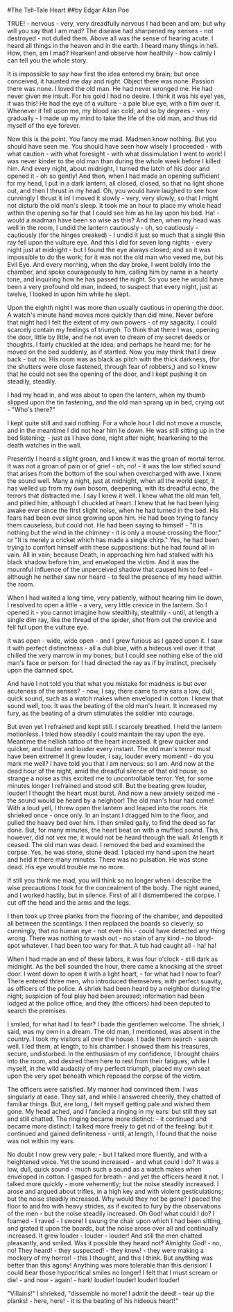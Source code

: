 #The Tell-Tale Heart
##by Edgar Allan Poe

TRUE! -  nervous -  very, very dreadfully nervous I had been and am; but why will you say that I am mad? The disease had sharpened my senses -  not destroyed -  not dulled them. Above all was the sense of hearing acute. I heard all things in the heaven and in the earth. I heard many things in hell. How, then, am I mad? Hearken! and observe how healthily -  how calmly I can tell you the whole story.

It is impossible to say how first the idea entered my brain; but once conceived, it haunted me day and night. Object there was none. Passion there was none. I loved the old man. He had never wronged me. He had never given me insult. For his gold I had no desire. I think it was his eye! yes, it was this! He had the eye of a vulture - a pale blue eye, with a film over it. Whenever it fell upon me, my blood ran cold; and so by degrees -  very gradually - I made up my mind to take the life of the old man, and thus rid myself of the eye forever.

Now this is the point. You fancy me mad. Madmen know nothing. But you should have seen me. You should have seen how wisely I proceeded - with what caution - with what foresight - with what dissimulation I went to work! I was never kinder to the old man than during the whole week before I killed him. And every night, about midnight, I turned the latch of his door and opened it - oh so gently! And then, when I had made an opening sufficient for my head, I put in a dark lantern, all closed, closed, so that no light shone out, and then I thrust in my head. Oh, you would have laughed to see how cunningly I thrust it in! I moved it slowly - very, very slowly, so that I might not disturb the old man's sleep. It took me an hour to place my whole head within the opening so far that I could see him as he lay upon his bed. Ha! - would a madman have been so wise as this? And then, when my head was well in the room, I undid the lantern cautiously - oh, so cautiously - cautiously (for the hinges creaked) - I undid it just so much that a single thin ray fell upon the vulture eye. And this I did for seven long nights - every night just at midnight - but I found the eye always closed; and so it was impossible to do the work; for it was not the old man who vexed me, but his Evil Eye. And every morning, when the day broke, I went boldly into the chamber, and spoke courageously to him, calling him by name in a hearty tone, and inquiring how he has passed the night. So you see he would have been a very profound old man, indeed, to suspect that every night, just at twelve, I looked in upon him while he slept.

Upon the eighth night I was more than usually cautious in opening the door. A watch's minute hand moves more quickly than did mine. Never before that night had I felt the extent of my own powers - of my sagacity. I could scarcely contain my feelings of triumph. To think that there I was, opening the door, little by little, and he not even to dream of my secret deeds or thoughts. I fairly chuckled at the idea; and perhaps he heard me; for he moved on the bed suddenly, as if startled. Now you may think that I drew back - but no. His room was as black as pitch with the thick darkness, (for the shutters were close fastened, through fear of robbers,) and so I knew that he could not see the opening of the door, and I kept pushing it on steadily, steadily.

I had my head in, and was about to open the lantern, when my thumb slipped upon the tin fastening, and the old man sprang up in bed, crying out - "Who's there?"

I kept quite still and said nothing. For a whole hour I did not move a muscle, and in the meantime I did not hear him lie down. He was still sitting up in the bed listening; - just as I have done, night after night, hearkening to the death watches in the wall.

Presently I heard a slight groan, and I knew it was the groan of mortal terror. It was not a groan of pain or of grief - oh, no! - it was the low stifled sound that arises from the bottom of the soul when overcharged with awe. I knew the sound well. Many a night, just at midnight, when all the world slept, it has welled up from my own bosom, deepening, with its dreadful echo, the terrors that distracted me. I say I knew it well. I knew what the old man felt, and pitied him, although I chuckled at heart. I knew that he had been lying awake ever since the first slight noise, when he had turned in the bed. His fears had been ever since growing upon him. He had been trying to fancy them causeless, but could not. He had been saying to himself - "It is nothing but the wind in the chimney - it is only a mouse crossing the floor," or "It is merely a cricket which has made a single chirp." Yes, he had been trying to comfort himself with these suppositions: but he had found all in vain. All in vain; because Death, in approaching him had stalked with his black shadow before him, and enveloped the victim. And it was the mournful influence of the unperceived shadow that caused him to feel - although he neither saw nor heard - to feel the presence of my head within the room.

When I had waited a long time, very patiently, without hearing him lie down, I resolved to open a little - a very, very little crevice in the lantern. So I opened it - you cannot imagine how stealthily, stealthily - until, at length a single dim ray, like the thread of the spider, shot from out the crevice and fell full upon the vulture eye.

It was open - wide, wide open - and I grew furious as I gazed upon it. I saw it with perfect distinctness - all a dull blue, with a hideous veil over it that chilled the very marrow in my bones; but I could see nothing else of the old man's face or person: for I had directed the ray as if by instinct, precisely upon the damned spot.

And have I not told you that what you mistake for madness is but over acuteness of the senses? - now, I say, there came to my ears a low, dull, quick sound, such as a watch makes when enveloped in cotton. I knew that sound well, too. It was the beating of the old man's heart. It increased my fury, as the beating of a drum stimulates the soldier into courage.

But even yet I refrained and kept still. I scarcely breathed. I held the lantern motionless. I tried how steadily I could maintain the ray upon the eye. Meantime the hellish tattoo of the heart increased. It grew quicker and quicker, and louder and louder every instant. The old man's terror must have been extreme! It grew louder, I say, louder every moment! - do you mark me well? I have told you that I am nervous: so I am. And now at the dead hour of the night, amid the dreadful silence of that old house, so strange a noise as this excited me to uncontrollable terror. Yet, for some minutes longer I refrained and stood still. But the beating grew louder, louder! I thought the heart must burst. And now a new anxiety seized me - the sound would be heard by a neighbor! The old man's hour had come! With a loud yell, I threw open the lantern and leaped into the room. He shrieked once - once only. In an instant I dragged him to the floor, and pulled the heavy bed over him. I then smiled gaily, to find the deed so far done. But, for many minutes, the heart beat on with a muffled sound. This, however, did not vex me; it would not be heard through the wall. At length it ceased. The old man was dead. I removed the bed and examined the corpse. Yes, he was stone, stone dead. I placed my hand upon the heart and held it there many minutes. There was no pulsation. He was stone dead. His eye would trouble me no more.

If still you think me mad, you will think so no longer when I describe the wise precautions I took for the concealment of the body. The night waned, and I worked hastily, but in silence. First of all I dismembered the corpse. I cut off the head and the arms and the legs.

I then took up three planks from the flooring of the chamber, and deposited all between the scantlings. I then replaced the boards so cleverly, so cunningly, that no human eye -  not even his - could have detected any thing wrong. There was nothing to wash out - no stain of any kind - no blood-spot whatever. I had been too wary for that. A tub had caught all - ha! ha!

When I had made an end of these labors, it was four o'clock - still dark as midnight. As the bell sounded the hour, there came a knocking at the street door. I went down to open it with a light heart, - for what had I now to fear? There entered three men, who introduced themselves, with perfect suavity, as officers of the police. A shriek had been heard by a neighbor during the night; suspicion of foul play had been aroused; information had been lodged at the police office, and they (the officers) had been deputed to search the premises.

I smiled, for what had I to fear? I bade the gentlemen welcome. The shriek, I said, was my own in a dream. The old man, I mentioned, was absent in the country. I took my visitors all over the house. I bade them search - search well. I led them, at length, to his chamber. I showed them his treasures, secure, undisturbed. In the enthusiasm of my confidence, I brought chairs into the room, and desired them here to rest from their fatigues, while I myself, in the wild audacity of my perfect triumph, placed my own seat upon the very spot beneath which reposed the corpse of the victim.

The officers were satisfied. My manner had convinced them. I was singularly at ease. They sat, and while I answered cheerily, they chatted of familiar things. But, ere long, I felt myself getting pale and wished them gone. My head ached, and I fancied a ringing in my ears: but still they sat and still chatted. The ringing became more distinct: - it continued and became more distinct: I talked more freely to get rid of the feeling: but it continued and gained definiteness - until, at length, I found that the noise was not within my ears.

No doubt I now grew very pale; - but I talked more fluently, and with a heightened voice. Yet the sound increased - and what could I do? It was a low, dull, quick sound - much such a sound as a watch makes when enveloped in cotton. I gasped for breath -  and yet the officers heard it not. I talked more quickly - more vehemently; but the noise steadily increased. I arose and argued about trifles, in a high key and with violent gesticulations; but the noise steadily increased. Why would they not be gone? I paced the floor to and fro with heavy strides, as if excited to fury by the observations of the men -  but the noise steadily increased. Oh God! what could I do? I foamed - I raved - I swore! I swung the chair upon which I had been sitting, and grated it upon the boards, but the noise arose over all and continually increased. It grew louder - louder - louder! And still the men chatted pleasantly, and smiled. Was it possible they heard not? Almighty God! - no, no! They heard! - they suspected! - they knew! - they were making a mockery of my horror! - this I thought, and this I think. But anything was better than this agony! Anything was more tolerable than this derision! I could bear those hypocritical smiles no longer! I felt that I must scream or die! - and now - again! - hark! louder! louder! louder! louder!

"Villains!" I shrieked, "dissemble no more! I admit the deed! - tear up the planks! - here, here! - it is the beating of his hideous heart!"


